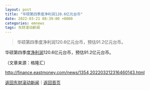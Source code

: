 ```yaml
---
layout: post
title: "华硕第四季度净利润120.6亿元台币"
date: 2022-03-21 08:39:00 +0800
categories: emnews
tags: 东财滚动新闻
---
```

> 华硕第四季度净利润120.6亿元台币，预估91.2亿元台币。

<p>华硕第四季度<span id="Info.3324"><a href="http://data.eastmoney.com/bbsj/" class="infokey">净利润</a></span>120.6亿元台币，预估91.2亿元台币。</p><p class="em_media">（文章来源：格隆汇）</p>

<http://finance.eastmoney.com/news/1354,202203212316460143.html>

[返回东财滚动新闻](//finews.withounder.com/emnews/)｜[返回首页](//finews.withounder.com/)